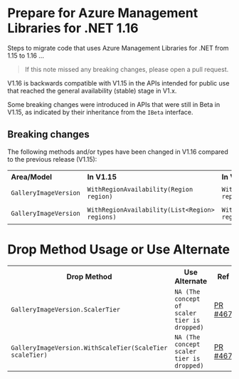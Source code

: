 # Prepare for Azure Management Libraries for .NET 1.16 #

Steps to migrate code that uses Azure Management Libraries for .NET from 1.15 to 1.16 ...

> If this note missed any breaking changes, please open a pull request.


V1.16 is backwards compatible with V1.15 in the APIs intended for public use that reached the general availability (stable) stage in V1.x. 

Some breaking changes were introduced in APIs that were still in Beta in V1.15, as indicated by their inheritance from the `IBeta` interface.


## Breaking changes

The following methods and/or types have been changed in V1.16 compared to the previous release (V1.15):

<table>
  <tr>
    <th align=left>Area/Model</th>
    <th align=left>In V1.15</th>
    <th align=left>In V1.16</th>
    <th align=left>Remarks</th>
    <th align=left>Ref</th>
  </tr>
  <tr>
    <td><code>GalleryImageVersion</code></td>
    <td><code>WithRegionAvailability(Region region)</code></td>
    <td><code>WithRegionAvailability(Region region, int replicaCount)</code></td>
    <td></td>
    <td><a href="https://github.com/Azure/azure-libraries-for-net/pull/467">PR #467</a></td>
  </tr>
  <tr>
    <td><code>GalleryImageVersion</code></td>
    <td><code>WithRegionAvailability(List&lt;Region&gt; regions)</code></td>
    <td><code>WithRegionAvailability(List&lt;TargetRegion&gt; regions)</code></td>
    <td></td>
    <td><a href="https://github.com/Azure/azure-libraries-for-net/pull/467">PR #467</a></td>
  </tr>
</table>

# Drop Method Usage or Use Alternate #

<table>
  <tr>
    <th>Drop Method</th>
    <th>Use Alternate</th>
    <th>Ref</th>
  </tr>
  <tr>
    <td><code>GalleryImageVersion.ScalerTier</code></td>
    <td><code>NA (The concept of scaler tier is dropped)</code></td>
    <td><a href="https://github.com/Azure/azure-libraries-for-net/pull/467">PR #467</a></td>
  </tr>
    <tr>
      <td><code>GalleryImageVersion.WithScaleTier(ScaleTier scaleTier)</code></td>
      <td><code>NA (The concept scaler tier is dropped)</code></td>
      <td><a href="https://github.com/Azure/azure-libraries-for-net/pull/467">PR #467</a></td>
    </tr>
</table>
